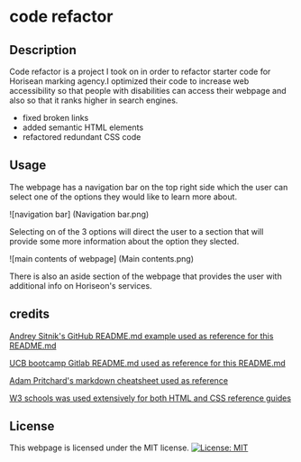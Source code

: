 # code refactor

## Description

Code refactor is a project I took on in order to refactor starter code for Horisean marking agency.I optimized their code to increase web accessibility so that people with disabilities can access their webpage and also so that it ranks higher in search engines.

- fixed broken links
- added semantic HTML elements
- refactored redundant CSS code

## Usage

The webpage has a navigation bar on the top right side which the user can select one of the options they would like to learn more about.

![navigation bar] (Navigation bar.png)

Selecting on of the 3 options will direct the user to a section that will provide some more information about the option they slected.

![main contents of webpage] (Main contents.png)

There is also an aside section of the webpage that provides the user with additional info on Horiseon's services.

## credits

[Andrey Sitnik's GitHub README.md example used as reference for this README.md](https://github.com/ai/size-limit#readme)

[UCB bootcamp Gitlab README.md used as reference for this README.md](https://ucb.bootcampcontent.com/UCB-Coding-Bootcamp/UCB-VIRT-FSF-FT-09-2022-U-LOLC/-/tree/main/course-content/01-html-git-css/challenge/Good-README-Guide)

[Adam Pritchard's markdown cheatsheet used as reference](https://github.com/adam-p/markdown-here/wiki/Markdown-Cheatsheet#lines)

[W3 schools was used extensively for both HTML and CSS reference guides](https://www.w3schools.com/)

## License

This webpage is licensed under the MIT license.
[![License: MIT](https://img.shields.io/badge/License-MIT-yellow.svg)](https://opensource.org/licenses/MIT)
